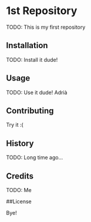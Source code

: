 # 1st Repository

TODO: This is my first repository

## Installation

TODO: Install it dude!

## Usage

TODO: Use it dude! Adrià

## Contributing

Try it :(

## History

TODO: Long time ago...

## Credits

TODO: Me

##License

Bye!